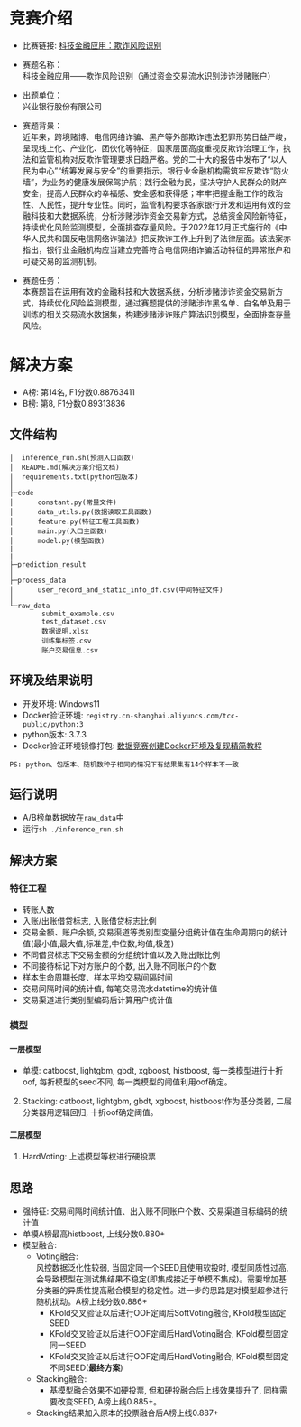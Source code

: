 # 竞赛介绍
- 比赛链接: [科技金融应用：欺诈风险识别](https://www.dcic-china.com/competitions/10060)

- 赛题名称：  
科技金融应用——欺诈风险识别（通过资金交易流水识别涉诈涉赌账户）

- 出题单位：   
兴业银行股份有限公司

- 赛题背景：    
近年来，跨境赌博、电信网络诈骗、黑产等外部欺诈违法犯罪形势日益严峻，呈现线上化、产业化、团伙化等特征，国家层面高度重视反欺诈治理工作，执法和监管机构对反欺诈管理要求日趋严格。党的二十大的报告中发布了“以人民为中心”“统筹发展与安全”的重要指示。银行业金融机构需筑牢反欺诈“防火墙”，为业务的健康发展保驾护航；践行金融为民，坚决守护人民群众的财产安全，提高人民群众的幸福感、安全感和获得感；牢牢把握金融工作的政治性、人民性，提升专业性。同时，监管机构要求各家银行开发和运用有效的金融科技和大数据系统，分析涉赌涉诈资金交易新方式，总结资金风险新特征，持续优化风险监测模型，全面排查存量风险。于2022年12月正式施行的《中华人民共和国反电信网络诈骗法》把反欺诈工作上升到了法律层面。该法案亦指出，银行业金融机构应当建立完善符合电信网络诈骗活动特征的异常账户和可疑交易的监测机制。

- 赛题任务：   
本赛题旨在运用有效的金融科技和大数据系统，分析涉赌涉诈资金交易新方式，持续优化风险监测模型，通过赛题提供的涉赌涉诈黑名单、白名单及用于训练的相关交易流水数据集，构建涉赌涉诈账户算法识别模型，全面排查存量风险。

# 解决方案

- A榜: 第14名, F1分数0.88763411
- B榜: 第8, F1分数0.89313836
## 文件结构
```
│  inference_run.sh(预测入口函数)
│  README.md(解决方案介绍文档)
│  requirements.txt(python包版本)
│
├─code
│      constant.py(常量文件)
│      data_utils.py(数据读取工具函数)
│      feature.py(特征工程工具函数)
│      main.py(入口主函数)
│      model.py(模型函数)
|
|
├─prediction_result
│
├─process_data
│      user_record_and_static_info_df.csv(中间特征文件)
│
└─raw_data
        submit_example.csv
        test_dataset.csv
        数据说明.xlsx
        训练集标签.csv
        账户交易信息.csv
```
   
## 环境及结果说明

- 开发环境: Windows11
- Docker验证环境: `registry.cn-shanghai.aliyuncs.com/tcc-public/python:3`
- python版本: 3.7.3
- Docker验证环境镜像打包: [数据竞赛创建Docker环境及复现精简教程](https://zhuanlan.zhihu.com/p/363635536)

```
PS: python、包版本、随机数种子相同的情况下有结果集有14个样本不一致
```

## 运行说明

- A/B榜单数据放在`raw_data`中
- 运行`sh ./inference_run.sh`

## 解决方案

### 特征工程

- 转账人数
- 入账/出账借贷标志, 入账借贷标志比例
- 交易金额、账户余额, 交易渠道等类别型变量分组统计值在生命周期内的统计值(最小值,最大值,标准差,中位数,均值,极差)
- 不同借贷标志下交易金额的分组统计值以及入账出账比例
- 不同接待标记下对方账户的个数, 出入账不同账户的个数
- 样本生命周期长度、样本平均交易间隔时间
- 交易间隔时间的统计值, 每笔交易流水datetime的统计值
- 交易渠道进行类别型编码后计算用户统计值

### 模型

#### 一层模型
- 单模: catboost, lightgbm, gbdt, xgboost, histboost, 每一类模型进行十折oof, 每折模型的seed不同, 每一类模型的阈值利用oof确定。
2. Stacking: catboost, lightgbm, gbdt, xgboost, histboost作为基分类器, 二层分类器用逻辑回归, 十折oof确定阈值。

#### 二层模型
1. HardVoting: 上述模型等权进行硬投票

## 思路

- 强特征: 交易间隔时间统计值、出入账不同账户个数、交易渠道目标编码的统计值
- 单模A榜最高histboost, 上线分数0.880+
- 模型融合:
  - Voting融合:   
        风控数据泛化性较弱, 当固定同一个SEED且使用软投时, 模型同质性过高, 会导致模型在测试集结果不稳定(即集成接近于单模不集成)。需要增加基分类器的异质性提高融合模型的稳定性。进一步的思路是对模型超参进行随机扰动。A榜上线分数0.886+
    - KFold交叉验证以后进行OOF定阈后SoftVoting融合, KFold模型固定SEED
    - KFold交叉验证以后进行OOF定阈后HardVoting融合, KFold模型固定同一SEED
    - KFold交叉验证以后进行OOF定阈后HardVoting融合, KFold模型固定不同SEED(**最终方案**)
  - Stacking融合: 
    - 基模型融合效果不如硬投票, 但和硬投融合后上线效果提升了, 同样需要改变SEED, A榜上线0.885+。
  - Stacking结果加入原本的投票融合后A榜上线0.887+
